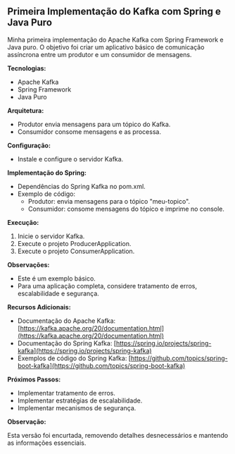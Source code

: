 ## Primeira Implementação do Kafka com Spring e Java Puro

Minha primeira implementação do Apache Kafka com Spring Framework e Java puro. O objetivo foi criar um aplicativo básico de comunicação assíncrona entre um produtor e um consumidor de mensagens.

**Tecnologias:**

* Apache Kafka
* Spring Framework
* Java Puro

**Arquitetura:**

* Produtor envia mensagens para um tópico do Kafka.
* Consumidor consome mensagens e as processa.

**Configuração:**

* Instale e configure o servidor Kafka.

**Implementação do Spring:**

* Dependências do Spring Kafka no pom.xml.
* Exemplo de código:
    * Produtor: envia mensagens para o tópico "meu-topico".
    * Consumidor: consome mensagens do tópico e imprime no console.

**Execução:**

1. Inicie o servidor Kafka.
2. Execute o projeto ProducerApplication.
3. Execute o projeto ConsumerApplication.

**Observações:**

* Este é um exemplo básico.
* Para uma aplicação completa, considere tratamento de erros, escalabilidade e segurança.

**Recursos Adicionais:**

* Documentação do Apache Kafka: [https://kafka.apache.org/20/documentation.html](https://kafka.apache.org/20/documentation.html)
* Documentação do Spring Kafka: [https://spring.io/projects/spring-kafka](https://spring.io/projects/spring-kafka)
* Exemplos de código do Spring Kafka: [https://github.com/topics/spring-boot-kafka](https://github.com/topics/spring-boot-kafka)

**Próximos Passos:**

* Implementar tratamento de erros.
* Implementar estratégias de escalabilidade.
* Implementar mecanismos de segurança.

**Observação:**

Esta versão foi encurtada, removendo detalhes desnecessários e mantendo as informações essenciais.
